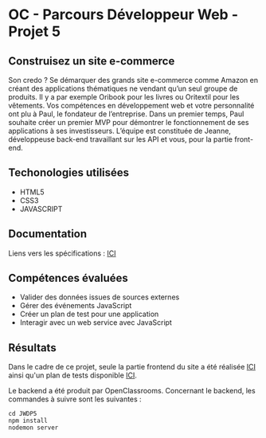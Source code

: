 # OC - Parcours Développeur Web - Projet 5

## Construisez un site e-commerce

Son credo ? Se démarquer des grands site e-commerce comme Amazon en créant des applications thématiques ne vendant qu’un seul groupe de produits. Il y a par exemple Oribook pour les livres ou Oritextil pour les vêtements. Vos compétences en développement web et votre personnalité ont plu à Paul, le fondateur de l’entreprise. Dans un premier temps, Paul souhaite créer un premier MVP pour démontrer le fonctionnement de ses applications à ses investisseurs. L’équipe est constituée de Jeanne, développeuse back-end travaillant sur les API et vous, pour la partie front-end.

## Techonologies utilisées

* HTML5
* CSS3
* JAVASCRIPT

## Documentation

Liens vers les spécifications : [ICI](https://github.com/MrGyo/p5/blob/master/frontend/specs/P5_Spe%CC%81cifications%20fonctionnelles%20Orinoco_Vdef.pdf)

## Compétences évaluées

* Valider des données issues de sources externes
* Gérer des événements JavaScript
* Créer un plan de test pour une application
* Interagir avec un web service avec JavaScript

## Résultats

Dans le cadre de ce projet, seule la partie frontend du site a été réalisée [ICI](http://aguillo.activity-net.com/oc/oribear/index.html) ainsi qu'un plan de tests disponible [ICI](https://github.com/MrGyo/p5/blob/master/frontend/mapping/plan_tests_3.xlsx).

Le backend a été produit par OpenClassrooms.
Concernant le backend, les commandes à suivre sont les suivantes :  
```
cd JWDP5
npm install
nodemon server
```
